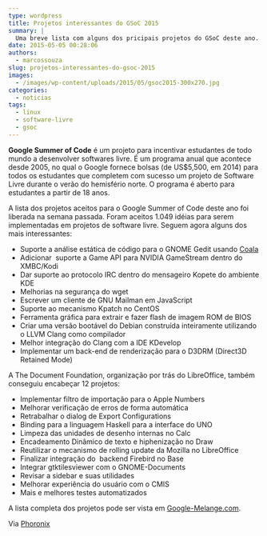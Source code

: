 ```yaml
---
type: wordpress
title: Projetos interessantes do GSoC 2015
summary: |
  Uma breve lista com alguns dos pricipais projetos do GSoC deste ano.
date: 2015-05-05 00:28:06
authors:
  - marcossouza
slug: projetos-interessantes-do-gsoc-2015
images:
  - /images/wp-content/uploads/2015/05/gsoc2015-300x270.jpg
categories:
  - noticias
tags:
  - linux
  - software-livre
  - gsoc
---
```


<b>Google Summer of Code</b> é um projeto para incentivar estudantes de todo mundo a desenvolver softwares livre. É um programa anual que acontece desde 2005, no qual o Google fornece bolsas (de US$5,500, em 2014) para todos os estudantes que completem com sucesso um projeto de Software Livre durante o verão do hemisfério norte. O programa é aberto para estudantes a partir de 18 anos.

A lista dos projetos aceitos para o Google Summer of Code deste ano foi liberada na semana passada. Foram aceitos 1.049 idéias para serem implementadas em projetos de software livre. Seguem agora alguns dos mais interessantes:
<ul>
	<li>Suporte a análise estática de código para o GNOME Gedit usando <a href="https://wiki.gnome.org/Outreach/SummerOfCode/2015/Projects/UdayanTandon_coalaGUI" target="_blank">Coala</a></li>
	<li>Adicionar  suporte a Game API para NVIDIA GameStream dentro do XMBC/Kodi</li>
	<li>Dar suporte ao protocolo IRC dentro do mensageiro Kopete do ambiente KDE</li>
	<li>Melhorias na segurança do wget</li>
	<li>Escrever um cliente de GNU Mailman em JavaScript</li>
	<li>Suporte ao mecanismo Kpatch no CentOS</li>
	<li>Ferramenta gráfica para extrair e fazer flash de imagem ROM de BIOS</li>
	<li>Criar uma versão bootável do Debian construída inteiramente utilizando o LLVM Clang como compilador</li>
	<li>Melhor integração do Clang com a IDE KDevelop</li>
	<li>Implementar um back-end de renderização para o D3DRM (Direct3D Retained Mode)</li>
</ul>
A The Document Foundation, organização por trás do LibreOffice, também conseguiu encabeçar 12 projetos:
<ul>
	<li>Implementar filtro de importação para o Apple Numbers</li>
	<li>Melhorar verificação de erros de forma automática</li>
	<li>Retrabalhar o dialog de Export Configurations</li>
	<li>Binding para a linguagem Haskell para a interface do UNO</li>
	<li>Limpeza das unidades de desenho internas no Calc</li>
	<li>Encadeamento Dinâmico de texto e hiphenização no Draw</li>
	<li>Reutilizar o mecanismo de rolling update da Mozilla no LibreOffice</li>
	<li>Finalizar integração do  backend Firebird no Base</li>
	<li>Integrar gtktilesviewer com o GNOME-Documents</li>
	<li>Revisar a sidebar e suas utilidades</li>
	<li>Melhorar experiência do usuário com o CMIS</li>
	<li>Mais e melhores testes automatizados</li>
</ul>
A lista completa dos projetos pode ser vista em <a href="https://www.google-melange.com/gsoc/projects/list/google/gsoc2015">Google-Melange.com</a>.

Via <a href="http://www.phoronix.com/scan.php?page=news_item&amp;px=GSoC-2015-Interesting-Work" target="_blank">Phoronix</a>
